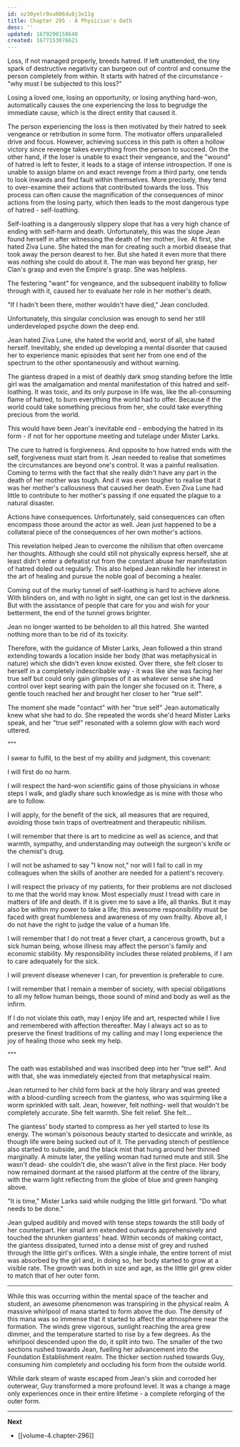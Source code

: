 ```yaml
---
id: oz30yelr9xu606du8j3e11g
title: Chapter 295 - A Physician's Oath
desc: ''
updated: 1679290158640
created: 1677153076621
---
```


Loss, if not managed properly, breeds hatred. If left unattended, the tiny spark of destructive negativity can burgeon out of control and consume the person completely from within. It starts with hatred of the circumstance - "why must I be subjected to this loss?"

Losing a loved one, losing an opportunity, or losing anything hard-won, automatically causes the one experiencing the loss to begrudge the immediate cause, which is the direct entity that caused it.

The person experiencing the loss is then motivated by their hatred to seek vengeance or retribution in some form. The motivator offers unparalleled drive and focus. However, achieving success in this path is often a hollow victory since revenge takes everything from the person to succeed. On the other hand, if the loser is unable to exact their vengeance, and the "wound" of hatred is left to fester, it leads to a stage of intense introspection. If one is unable to assign blame on and exact revenge from a third party, one tends to look inwards and find fault within themselves. More precisely, they tend to over-examine their actions that contributed towards the loss. This process can often cause the magnification of the consequences of minor actions from the losing party, which then leads to the most dangerous type of hatred - self-loathing.

Self-loathing is a dangerously slippery slope that has a very high chance of ending with self-harm and death. Unfortunately, this was the slope Jean found herself in after witnessing the death of her mother, live. At first, she hated Ziva Lune. She hated the man for creating such a morbid disease that took away the person dearest to her. But she hated it even more that there was nothing she could do about it. The man was beyond her grasp, her Clan's grasp and even the Empire's grasp. She was helpless.

The festering "want" for vengeance, and the subsequent inability to follow through with it, caused her to evaluate her role in her mother's death.

"If I hadn't been there, mother wouldn't have died," Jean concluded.

Unfortunately, this singular conclusion was enough to send her still underdeveloped psyche down the deep end.

Jean hated Ziva Lune, she hated the world and, worst of all, she hated herself. Inevitably, she ended up developing a mental disorder that caused her to experience manic episodes that sent her from one end of the spectrum to the other spontaneously and without warning.

The giantess draped in a mist of deathly dark smog standing before the little girl was the amalgamation and mental manifestation of this hatred and self-loathing. It was toxic, and its only purpose in life was, like the all-consuming flame of hatred, to burn everything the world had to offer. Because if the world could take something precious from her, she could take everything precious from the world.

This would have been Jean's inevitable end - embodying the hatred in its form - if not for her opportune meeting and tutelage under Mister Larks.

The cure to hatred is forgiveness. And opposite to how hatred ends with the self, forgiveness must start from it. Jean needed to realise that sometimes the circumstances are beyond one's control. It was a painful realisation. Coming to terms with the fact that she really didn't have any part in the death of her mother was tough. And it was even tougher to realise that it was her mother's callousness that caused her death. Even Ziva Lune had little to contribute to her mother's passing if one equated the plague to a natural disaster.

Actions have consequences. Unfortunately, said consequences can often encompass those around the actor as well. Jean just happened to be a collateral piece of the consequences of her own mother's actions.

This revelation helped Jean to overcome the nihilism that often overcame her thoughts. Although she could still not physically express herself, she at least didn't enter a defeatist rut from the constant abuse her manifestation of hatred doled out regularly. This also helped Jean rekindle her interest in the art of healing and pursue the noble goal of becoming a healer.

Coming out of the murky tunnel of self-loathing is hard to achieve alone. With blinders on, and with no light in sight, one can get lost in the darkness. But with the assistance of people that care for you and wish for your betterment, the end of the tunnel grows brighter.

Jean no longer wanted to be beholden to all this hatred. She wanted nothing more than to be rid of its toxicity.

Therefore, with the guidance of Mister Larks, Jean followed a thin strand extending towards a location inside her body (that was metaphysical in nature) which she didn't even know existed. Over there, she felt closer to herself in a completely indescribable way - it was like she was facing her true self but could only gain glimpses of it as whatever sense she had control over kept searing with pain the longer she focused on it. There, a gentle touch reached her and brought her closer to her "true self".

The moment she made "contact" with her "true self" Jean automatically knew what she had to do. She repeated the words she'd heard Mister Larks speak, and her "true self" resonated with a solemn glow with each word uttered.

"""

I swear to fulfil, to the best of my ability and judgment, this covenant:

I will first do no harm.

I will respect the hard-won scientific gains of those physicians in whose steps I walk, and gladly share such knowledge as is mine with those who are to follow.

I will apply, for the benefit of the sick, all measures that are required, avoiding those twin traps of overtreatment and therapeutic nihilism.

I will remember that there is art to medicine as well as science, and that warmth, sympathy, and understanding may outweigh the surgeon's knife or the chemist's drug.

I will not be ashamed to say "I know not," nor will I fail to call in my colleagues when the skills of another are needed for a patient's recovery.

I will respect the privacy of my patients, for their problems are not disclosed to me that the world may know. Most especially must I tread with care in matters of life and death. If it is given me to save a life, all thanks. But it may also be within my power to take a life; this awesome responsibility must be faced with great humbleness and awareness of my own frailty. Above all, I do not have the right to judge the value of a human life.

I will remember that I do not treat a fever chart, a cancerous growth, but a sick human being, whose illness may affect the person's family and economic stability. My responsibility includes these related problems, if I am to care adequately for the sick.

I will prevent disease whenever I can, for prevention is preferable to cure.

I will remember that I remain a member of society, with special obligations to all my fellow human beings, those sound of mind and body as well as the infirm.

If I do not violate this oath, may I enjoy life and art, respected while I live and remembered with affection thereafter. May I always act so as to preserve the finest traditions of my calling and may I long experience the joy of healing those who seek my help.

"""

The oath was established and was inscribed deep into her "true self". And with that, she was immediately ejected from that metaphysical realm.

Jean returned to her child form back at the holy library and was greeted with a blood-curdling screech from the giantess, who was squirming like a worm sprinkled with salt. Jean, however, felt nothing- well that wouldn't be completely accurate. She felt warmth. She felt relief. She felt...

The giantess' body started to compress as her yell started to lose its energy. The woman's poisonous beauty started to desiccate and wrinkle, as though life were being sucked out of it. The pervading stench of pestilence also started to subside, and the black mist that hung around her thinned marginally. A minute later, the yelling woman had turned mute and still. She wasn't dead- she couldn't die, she wasn't alive in the first place. Her body now remained dormant at the raised platform at the centre of the library, with the warm light reflecting from the globe of blue and green hanging above.

"It is time," Mister Larks said while nudging the little girl forward. "Do what needs to be done."

Jean gulped audibly and moved with tense steps towards the still body of her counterpart. Her small arm extended outwards apprehensively and touched the shrunken giantess' head. Within seconds of making contact, the giantess dissipated, turned into a dense mist of grey and rushed through the little girl's orifices. With a single inhale, the entire torrent of mist was absorbed by the girl and, in doing so, her body started to grow at a visible rate. The growth was both in size and age, as the little girl grew older to match that of her outer form.

____

While this was occurring within the mental space of the teacher and student, an awesome phenomenon was transpiring in the physical realm. A massive whirlpool of mana started to form above the duo. The density of this mana was so immense that it started to affect the atmosphere near the formation. The winds grew vigorous, sunlight reaching the area grew dimmer, and the temperature started to rise by a few degrees. As the whirlpool descended upon the do, it split into two. The smaller of the two sections rushed towards Jean, fuelling her advancement into the Foundation Establishment realm. The thicker section rushed towards Guy, consuming him completely and occluding his form from the outside world.

While dark steam of waste escaped from Jean's skin and corroded her outerwear, Guy transformed a more profound level. It was a change a mage only experiences once in their entire lifetime - a complete reforging of the outer form.

____

**Next**
* [[volume-4.chapter-296]]